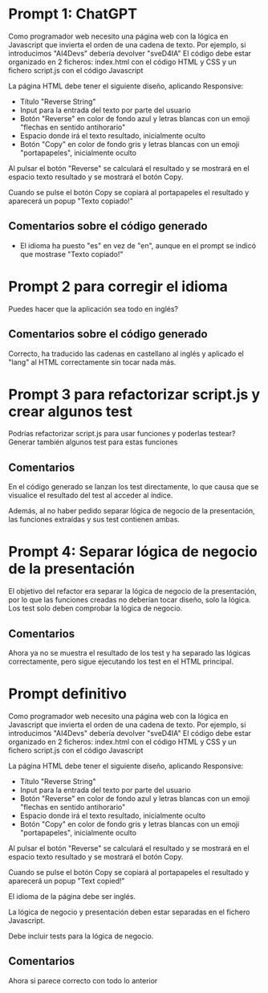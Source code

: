 # Prompt 1: ChatGPT

Como programador web necesito una página web con la lógica en Javascript que invierta el orden de una cadena de texto. 
Por ejemplo, si introducimos "AI4Devs" debería devolver "sveD4IA"
El código debe estar organizado en 2 ficheros: index.html con el código HTML y CSS y un fichero script.js con el código Javascript

La página HTML debe tener el siguiente diseño, aplicando Responsive:
- Título "Reverse String"
- Input para la entrada del texto por parte del usuario
- Botón "Reverse" en color de fondo azul y letras blancas con un emoji "flechas en sentido antihorario"
- Espacio donde irá el texto resultado, inicialmente oculto
- Botón "Copy" en color de fondo gris y letras blancas con un emoji "portapapeles", inicialmente oculto

Al pulsar el botón "Reverse" se calculará el resultado y se mostrará en el espacio texto resultado y se mostrará el botón Copy.

Cuando se pulse el botón Copy se copiará al portapapeles el resultado y aparecerá un popup "Texto copiado!"

## Comentarios sobre el código generado
- El idioma ha puesto "es" en vez de "en", aunque en el prompt se indicó que mostrase "Texto copiado!"


# Prompt 2 para corregir el idioma
Puedes hacer que la aplicación sea todo en inglés?

## Comentarios sobre el código generado
Correcto, ha traducido las cadenas en castellano al inglés y aplicado el "lang" al HTML correctamente sin tocar nada más.


# Prompt 3 para refactorizar script.js y crear algunos test

Podrías refactorizar script.js para usar funciones y poderlas testear? Generar también algunos test para estas funciones

## Comentarios

En el código generado se lanzan los test directamente, lo que causa que se visualice el resultado del test al acceder al índice.

Además, al no haber pedido separar lógica de negocio de la presentación, las funciones extraídas y sus test contienen ambas.


# Prompt 4: Separar lógica de negocio de la presentación

El objetivo del refactor era separar la lógica de negocio de la presentación, por lo que las funciones creadas no deberían tocar diseño, solo la lógica. 
Los test solo deben comprobar la lógica de negocio.

## Comentarios

Ahora ya no se muestra el resultado de los test y ha separado las lógicas correctamente, pero sigue ejecutando los test en el HTML principal.


# Prompt definitivo

Como programador web necesito una página web con la lógica en Javascript que invierta el orden de una cadena de texto. 
Por ejemplo, si introducimos "AI4Devs" debería devolver "sveD4IA"
El código debe estar organizado en 2 ficheros: index.html con el código HTML y CSS y un fichero script.js con el código Javascript

La página HTML debe tener el siguiente diseño, aplicando Responsive:
- Título "Reverse String"
- Input para la entrada del texto por parte del usuario
- Botón "Reverse" en color de fondo azul y letras blancas con un emoji "flechas en sentido antihorario"
- Espacio donde irá el texto resultado, inicialmente oculto
- Botón "Copy" en color de fondo gris y letras blancas con un emoji "portapapeles", inicialmente oculto

Al pulsar el botón "Reverse" se calculará el resultado y se mostrará en el espacio texto resultado y se mostrará el botón Copy.

Cuando se pulse el botón Copy se copiará al portapapeles el resultado y aparecerá un popup "Text copied!"

El idioma de la página debe ser inglés.

La lógica de negocio y presentación deben estar separadas en el fichero Javascript.

Debe incluir tests para la lógica de negocio.

## Comentarios
Ahora si parece correcto con todo lo anterior
